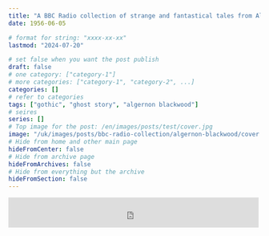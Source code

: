 ```yaml
---
title: "A BBC Radio collection of strange and fantastical tales from Algernon Blackwood (1956)"
date: 1956-06-05

# format for string: "xxxx-xx-xx"
lastmod: "2024-07-20"

# set false when you want the post publish
draft: false
# one category: ["category-1"]
# more categories: ["category-1", "category-2", ...]
categories: []
# refer to categories
tags: ["gothic", "ghost story", "algernon blackwood"]
# seires
series: []
# Top image for the post: /en/images/posts/test/cover.jpg
image: "/uk/images/posts/bbc-radio-collection/algernon-blackwood/cover.jpg"
# Hide from home and other main page
hideFromCenter: false
# Hide from archive page
hideFromArchives: false
# Hide from everything but the archive
hideFromSection: false
---
```

<iframe src="https://archive.org/embed/algenonblackwoodbbcr4" width="500" height="60" frameborder="0" webkitallowfullscreen="true" mozallowfullscreen="true" allowfullscreen></iframe>
<!--more-->